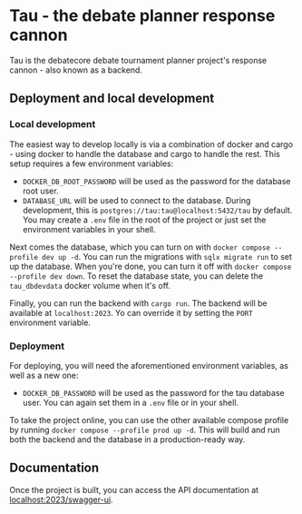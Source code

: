 # Tau - the debate planner response cannon

Tau is the debatecore debate tournament planner project's response cannon - also known as a backend.

## Deployment and local development

### Local development
The easiest way to develop locally is via a combination of docker and cargo - using docker to handle the database and cargo to handle the rest.
This setup requires a few environment variables:
- `DOCKER_DB_ROOT_PASSWORD` will be used as the password for the database root user.
- `DATABASE_URL` will be used to connect to the database. During development, this is `postgres://tau:tau@localhost:5432/tau` by default.
You may create a `.env` file in the root of the project or just set the environment variables in your shell.

Next comes the database, which you can turn on with `docker compose --profile dev up -d`. You can run the migrations with `sqlx migrate run` to set up the database.
When you're done, you can turn it off with `docker compose --profile dev down`. To reset the database state, you can delete the `tau_dbdevdata` docker volume when it's off.

Finally, you can run the backend with `cargo run`. The backend will be available at `localhost:2023`. Yo can override it by setting the `PORT` environment variable.

### Deployment
For deploying, you will need the aforementioned environment variables, as well as a new one:
- `DOCKER_DB_PASSWORD` will be used as the password for the tau database user.
You can again set them in a `.env` file or in your shell.

To take the project online, you can use the other available compose profile by running `docker compose --profile prod up -d`.
This will build and run both the backend and the database in a production-ready way.

## Documentation
Once the project is built, you can access the API documentation at [localhost:2023/swagger-ui](http://localhost:2023/swagger-ui).
